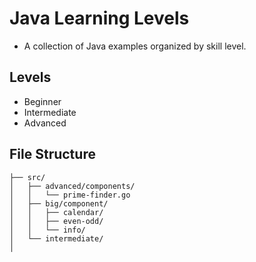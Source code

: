 # Java Learning Levels

- A collection of Java examples organized by skill level.

## Levels
- Beginner
- Intermediate
- Advanced

## File Structure

```
├── src/
│   ├── advanced/components/
│   │   └── prime-finder.go
│   ├── big/component/
│   │   ├── calendar/
│   │   ├── even-odd/
│   │   └── info/
│   └── intermediate/
│  

```